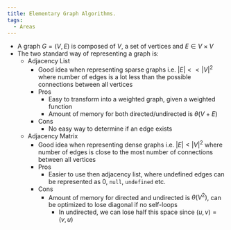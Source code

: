 ```yaml
---
title: Elementary Graph Algorithms.
tags:
  - Areas
---
```

- A graph $G = (V, E)$ is composed of $V$, a set of vertices and $E \in V \times V$ 
- The two standard way of representing a graph is:
	- Adjacency List
		- Good idea when representing sparse graphs i.e. $|E| << |V|^2$ where number of edges is a lot less than the possible connections between all vertices
		- Pros
			- Easy to transform into a weighted graph, given a weighted function
			- Amount of memory for both directed/undirected is $\theta(V+E)$
		- Cons
			- No easy way to determine if an edge exists
	- Adjacency Matrix
		- Good idea when representing dense graphs i.e. $|E| < |V|^2$ where number of edges is close to the most number of connections between all vertices
		- Pros
			- Easier to use then adjacency list, where undefined edges can be represented as 0, `null`, `undefined` etc.
		- Cons
			- Amount of memory for directed and undirected is $\theta(V^2)$, can be optimized to lose diagonal if no self-loops
				- In undirected, we can lose half this space since $(u, v) = (v, u)$
